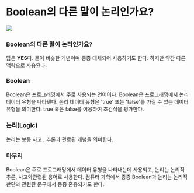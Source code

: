# Boolean의 다른 말이 논리인가요?

![](https://velog.velcdn.com/images/chrios99/post/e9985c91-7239-46f0-9068-60ffb12e8fb5/image.png)
### Boolean의 다른 말이 논리인가요?
답은 **YES**다. 
둘이 비슷한 개념이며 종종 대체되어 사용하기도 한다. 
하지만 약간 다른 맥락으로 사용된다.

### Boolean
Boolean은 프로그래밍에서 주로 사용되는 언어이다. 
Boolean은 프로그래밍에서 논리 데이터 유형을 나타낸다. 
논리 데이터 유형은 'true' 또는 'false'를 가질 수 있는 데이터 유형을 의미한다. 
true 혹은 false를 이용하여 조건식을 평가한다.

### 논리(Logic)
논리는 보통 사고 , 추론과 관료된 개념을 의미한다.

### 마무리
Boolean은 주로 프로그래밍에서 데이터 유형을 나타내는데 사용되고, 논리는 논리적 추론, 사고와관련된 용어로 사용한다. 
컴퓨터 과학에서 종종 Boolean과 논리는 논리적 판단과 관련된 문구에서 종종 혼용되기도 한다.